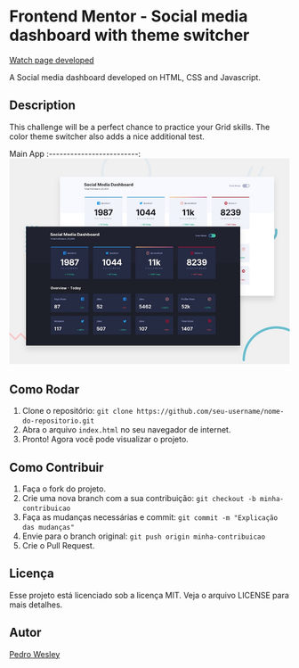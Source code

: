 # Frontend Mentor - Social media dashboard with theme switcher

[Watch page developed](https://social-media-challenge-dash.netlify.app/)

A Social media dashboard developed on HTML, CSS and Javascript.

## Description

This challenge will be a perfect chance to practice your Grid skills. The color theme switcher also adds a nice additional test.

Main App
:-------------------------:
![](https://github.com/Pedrowesley/Social-Media-Dashboard/blob/main/design/desktop-preview.jpg "Main")

## Como Rodar

1. Clone o repositório: `git clone https://github.com/seu-username/nome-do-repositorio.git`
2. Abra o arquivo `index.html` no seu navegador de internet.
3. Pronto! Agora você pode visualizar o projeto.

## Como Contribuir

1. Faça o fork do projeto.
2. Crie uma nova branch com a sua contribuição: `git checkout -b minha-contribuicao`
3. Faça as mudanças necessárias e commit: `git commit -m "Explicação das mudanças"`
4. Envie para o branch original: `git push origin minha-contribuicao`
5. Crie o Pull Request.

## Licença

Esse projeto está licenciado sob a licença MIT. Veja o arquivo LICENSE para mais detalhes. 

## Autor

[Pedro Wesley](https://github.com/Pedrowesley)
